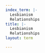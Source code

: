 ```yaml
---
index_term: |-
  Lesbianism
  Relationships
title: |-
  Lesbianism
  Relationships
layout: term

---
```

